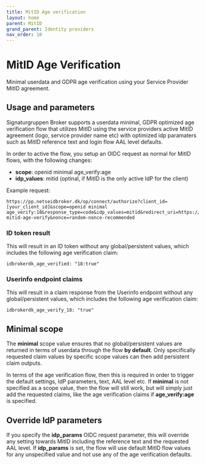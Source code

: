 ```yaml
---
title: MitID Age verification
layout: home
parent: MitID
grand_parent: Identity providers
nav_order: 10
---
```


# MitID Age Verification
Minimal userdata and GDPR age verification using your Service Provider MitID agreement.

## Usage and parameters
Signaturgruppen Broker supports a userdata minimal, GDPR optimized age verification flow that utilizes MitID using the service providers active MitID agreement (logo, service provider name etc) with optimized idp paramaters such as MitID reference text and login flow AAL level defaults.

In order to active the flow, you setup an OIDC request as normal for MitID flows, with the following changes:

* **scope**: openid minimal age_verify:age
* **idp_values**: mitid (optinal, if MitID is the only active IdP for the client)

Example request: 
```
https://pp.netseidbroker.dk/op/connect/authorize?client_id=[your_client_id]&scope=openid minimal age_verify:18&response_type=code&idp_values=mitid&redirect_uri=https://yourdomain.dk/handle-mitid-age-verify&nonce=random-nonce-recommended
```

### ID token result
This will result in an ID token without any global/persistent values, which includes the following age verification claim:

```
idbrokerdk_age_verified: "18:true"
```

### Userinfo endpoint claims
This will result in a claim response from the Userinfo endpoint without any global/persistent values, which includes the following age verification claim:

```
idbrokerdk_age_verify_18: "true"
```

## Minimal scope
The **minimal** scope value ensures that no global/persistent values are returned in terms of userdata through the flow **by default**. Only specifically requested claim values by specific scope values can then add persistent claim outputs. 

In terms of the age verification flow, then this is required in order to trigger the default settings, IdP parameters, text, AAL level etc. If **minimal** is not specified as a scope value, then the flow will still work, but will simply just add the requested claims, like the age verification claims if **age_verify:age** is specified.

## Override IdP parameters
If you specify the **idp_params** OIDC request parameter, this will override any setting towards MitID including the reference text and the requested AAL level. If **idp_params** is set, the flow will use default MitID flow values for any unspecified value and not use any of the age verification defaults.
